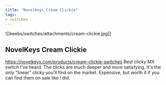 ```yaml
---
title: "NovelKeys Cream Clickie"
tags:
- switches
---
```


![[keebs/switches/attachments/cream-clickie.jpg]]

## NovelKeys Cream Clickie

https://novelkeys.com/products/cream-clickie-switches
Best clicky MX switch I've heard. The clicks are much deeper and more satisfying. It's the only "linear" clicky you'll find on the market. Expensive, but worth it if you can find them on sale like I did.
